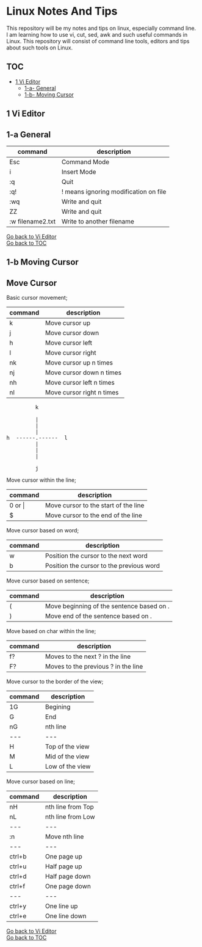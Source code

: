 Linux Notes And Tips
====================

This repository will be my notes and tips on linux, especially command line. I am learning how to use vi, cut, sed, awk and such useful commands in Linux. This repository will consist of command line tools, editors and tips about such tools on Linux. 

TOC
---
- [1 Vi Editor](#1-vi-editor) <br/>
  * [1-a- General](#1-a-general) <br/>
  * [1-b- Moving Cursor](#1-b-moving-cursor) <br/>

 1 Vi Editor
------------

 1-a General
------------

| command | description |
| --- | --- |
| Esc               | Command Mode                              |
| i                 | Insert Mode                               |
| :q                | Quit                                      |
| :q!               | ! means ignoring modification on file     |
| :wq               | Write and quit                            |
| ZZ                | Write and quit                            |
| :w filename2.txt  | Write to another filename                 |

[Go back to Vi Editor](#1-vi-editor) <br/>
[Go back to TOC](#toc)


 1-b Moving Cursor
------------------

Move Cursor
-----------

Basic cursor movement;

| command | description |
| --- | --- |
| k                 | Move cursor up                            |
| j                 | Move cursor down                          |
| h                 | Move cursor left                          |
| l                 | Move cursor right                         |
| nk                | Move cursor up    n times                 |
| nj                | Move cursor down  n times                 |
| nh                | Move cursor left  n times                 |
| nl                | Move cursor right n times                 |

<pre>
         k
        
         |      
         |
         |
h  ------.------  l
         |
         |
         |
         
         j
</pre>

Move cursor within the line;

| command | description |
| --- | --- |
| 0 or \|           | Move cursor to the start of the line      |
| $                 | Move cursor to the end of the line        |

Move cursor based on word;

| command | description |
| --- | --- |
| w                 | Position the cursor to the next word      |
| b                 | Position the cursor to the previous word  |

Move cursor based on sentence;

| command | description |
| --- | --- |
| (                 | Move beginning of the sentence based on . |
| )                 | Move end of the sentence based on .       |

Move based on char within the line;

| command | description |
| --- | --- |
| f?                | Moves to the next ? in the line           |
| F?                | Moves to the previous ? in the line       |

Move cursor to the border of the view;

| command | description |
| --- | --- |
| 1G                | Begining                                  |
| G                 | End                                       |
| nG                | nth line                                  |
| --- | --- |
| H                 | Top of the view                           |
| M                 | Mid of the view                           |
| L                 | Low of the view                           |

Move cursor based on line;

| command | description |
| --- | --- |
| nH                | nth line from Top                         |
| nL                | nth line from Low                         |
| --- | --- |
| :n                | Move nth line                             |
| --- | --- |
| ctrl+b            | One page up                               |
| ctrl+u            | Half page up                              |
| ctrl+d            | Half page down                            |
| ctrl+f            | One page down                             |
| --- | --- |
| ctrl+y            | One line up                               |
| ctrl+e            | One line down                             |

[Go back to Vi Editor](#1-vi-editor) <br/>
[Go back to TOC](#toc)

